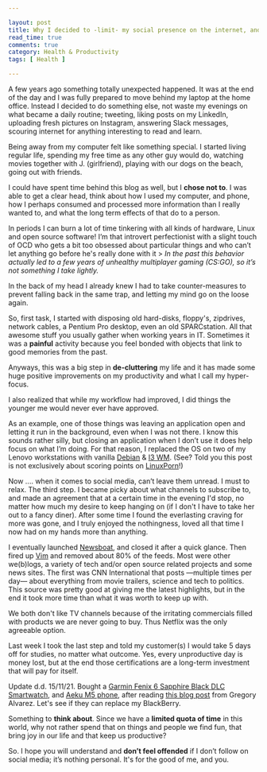 ```yaml
---

layout: post
title: Why I decided to -limit- my social presence on the internet, and why I think this will be good for the both of us
read_time: true
comments: true
category: Health & Productivity
tags: [ Health ]

---
```

A few years ago something totally unexpected happened. It was at the end of the day and I was fully prepared to move behind my laptop at the home office. Instead I decided to do something else, not waste my evenings on what became a daily routine; tweeting, liking posts on my LinkedIn, uploading fresh pictures on Instagram, answering Slack messages, scouring internet for anything interesting to read and learn.

Being away from my computer felt like something special. I started living regular life, spending my free time as any other guy would do, watching movies together with J. (girlfriend), playing with our dogs on the beach, going out with friends. 

I could have spent time behind this blog as well, but I **chose not to**. I was able to get a clear head, think about how I used my computer, and phone, how I perhaps consumed and processed more information than I really wanted to, and what the long term effects of that do to a person.

In periods I can burn a lot of time tinkering with all kinds of hardware, Linux and open source software! I’m that introvert perfectionist with a slight touch of OCD who gets a bit too obsessed about particular things and who can’t let anything go before he's really done with it > *In the past this behavior actually led to a few years of unhealthy multiplayer gaming (CS:GO), so it’s not something I take lightly.* 

In the back of my head I already knew I had to take counter-measures to prevent falling back in the same trap, and letting my mind go on the loose again. 

So, first task, I started with disposing old hard-disks, floppy's, zipdrives, network cables, a Pentium Pro desktop, even an old SPARCstation. All that awesome stuff you usually gather when working years in IT. Sometimes it was a **painful** activity because you feel bonded with objects that link to good memories from the past. 

Anyways, this was a big step in **de-cluttering** my life and it has made some huge positive improvements on my productivity and what I call my hyper-focus. 

I also realized that while my workflow had improved, I did things the younger me would never ever have approved. 

As an example, one of those things was leaving an application open and letting it run in the background, even when I was not there. I know this sounds rather silly, but closing an application when I don’t use it does help focus on what I’m doing. For that reason, I replaced the OS on two of my Lenovo workstations with vanilla [Debian](https://www.debian.org/) & [I3 WM](https://i3wm.org/). (See? Told you this post is not exclusively about scoring points on [LinuxPorn](https://www.reddit.com/r/LinuxPorn/)!)

Now .... when it comes to social media, can’t leave them unread. I must to relax. 
The third step. I became picky about what channels to subscribe to, and made an agreement that at a certain time in the evening I'd stop, no matter how much my desire to keep hanging on (if I don't I have to take her out to a fancy diner). After some time I found the everlasting craving for more was gone, and I truly enjoyed the nothingness, loved all that time I now had on my hands more than anything. 

I eventually launched [Newsboat](https://newsboat.org/), and closed it after a quick glance. Then fired up [Vim](https://www.vim.org/download.php/) and removed about 80% of the feeds. Most were other we(b)logs, a variety of tech and/or open source related projects and some news sites. The first was CNN International that posts —multiple times per day— about everything from movie trailers, science and tech to politics. This source was pretty good at giving me the latest highlights, but in the end it took more time than what it was worth to keep up with.

We both don't like TV channels because of the irritating commercials filled with products we are never going to buy. Thus Netflix was the only agreeable option.

Last week I took the last step and told my customer(s) I would take 5 days off for studies, no matter what outcome. Yes, every unproductive day is money lost, but at the end those certifications are a long-term investment that will pay for itself.

Update d.d. 15/11/21. Bought a [Garmin Fenix 6 Sapphire Black DLC Smartwatch](https://www.adorama.com/gp0100215816.html), and [Aeku M5 phone](https://www.amazon.com/Phone-4-5mm-Ultra-Pocket-Black/dp/B00JN82EFO), after reading [this blog post](https://www.alvarez.io/posts/living-like-it-s-99/) from Gregory Alvarez. Let's see if they can replace my BlackBerry.

Something to **think about**. Since we have a **limited quota of time** in this world, why not rather spend that on things and people we find fun, that bring joy in our life and that keep us productive?

So. I hope you will understand and **don’t feel offended** if I don’t follow on social media; it’s nothing personal. It's for the good of me, and you.

